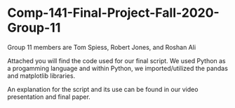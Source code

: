 # Comp-141-Final-Project-Fall-2020-Group-11
Group 11 members are Tom Spiess, Robert Jones, and Roshan Ali

Attached you will find the code used for our final script. We used Python as a progamming language and within Python, we imported/utilized the pandas and matplotlib libraries.

An explanation for the script and its use can be found in our video presentation and final paper.

